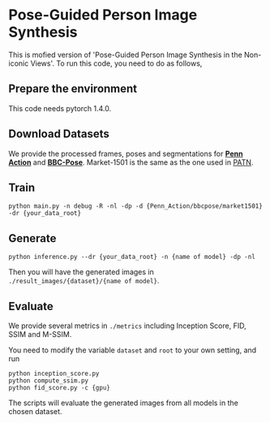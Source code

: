 # Pose-Guided Person Image Synthesis

This is mofied version of 'Pose-Guided Person Image Synthesis in the Non-iconic Views'. 
To run this code, you need to do as follows,

## Prepare the environment
This code needs pytorch 1.4.0.

## Download Datasets
We provide the processed frames, poses and segmentations for [**Penn Action**](https://drive.google.com/file/d/1BIypR2L9p341aqnuFPTbrkBcle_1uZWc/view?usp=sharing) and [**BBC-Pose**](https://1drv.ms/u/s!AnBt_uRlzjtBiA47hkFb_LFvCgPZ?e=q1ZKyf). 
Market-1501 is the same as the one used in [PATN](https://github.com/tengteng95/Pose-Transfer).

## Train
```{python}
python main.py -n debug -R -nl -dp -d {Penn_Action/bbcpose/market1501} -dr {your_data_root}
```

## Generate
```{python}
python inference.py --dr {your_data_root} -n {name of model} -dp -nl
```
Then you will have the generated images in ```./result_images/{dataset}/{name of model}```.

## Evaluate
We provide several metrics in ```./metrics``` including Inception Score, FID, SSIM and M-SSIM.

You need to modify the variable ```dataset``` and ```root``` to your own setting, and run
```{python}
python inception_score.py
python compute_ssim.py
python fid_score.py -c {gpu}
```
The scripts will evaluate the generated images from all models in the chosen dataset.
